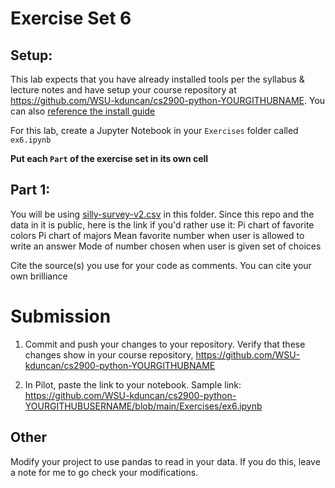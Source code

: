 # Exercise Set 6

## Setup:

This lab expects that you have already installed tools per the syllabus & lecture notes and have setup your course repository at https://github.com/WSU-kduncan/cs2900-python-YOURGITHUBNAME.  You can also [reference the install guide](https://github.com/pattonsgirl/SU2021-CS2900#Software)

For this lab, create a Jupyter Notebook in your `Exercises` folder called `ex6.ipynb`

**Put each `Part` of the exercise set in its own cell**

## Part 1:

You will be using [silly-survey-v2.csv](silly-survey-v2.csv) in this folder.  Since this repo and the data in it is public, here is the link if you'd rather use it: 
Pi chart of favorite colors
Pi chart of majors
Mean favorite number when user is allowed to write an answer
Mode of number chosen when user is given set of choices



Cite the source(s) you use for your code as comments.  You can cite your own brilliance


# Submission

1. Commit and push your changes to your repository.  Verify that these changes show in your course repository, https://github.com/WSU-kduncan/cs2900-python-YOURGITHUBNAME

2. In Pilot, paste the link to your notebook.  Sample link: https://github.com/WSU-kduncan/cs2900-python-YOURGITHUBUSERNAME/blob/main/Exercises/ex6.ipynb


## Other

Modify your project to use pandas to read in your data.  If you do this, leave a note for me to go check your modifications.


